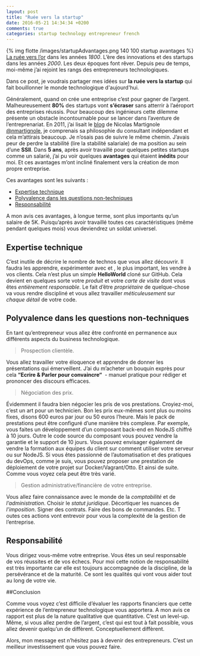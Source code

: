 ```yaml
---
layout: post
title: "Ruée vers la startup"
date: 2016-05-21 14:34:34 +0200
comments: true
categories: startup technology entrepreneur french
---
```


{% img flotte /images/startupAdvantages.png 140 100 startup avantages %}
[La ruée vers l’or](https://fr.wikipedia.org/wiki/Ruée_vers_l%27or_en_Californie) dans les années _1800_. L’ère des innovations et des startups dans les années _2000_. Les deux époques font rêver. Depuis peu de temps, moi-même j’ai rejoint les rangs des entrepreneurs technologiques. 

Dans ce post, je voudrais partager mes idées sur **la ruée vers la startup** qui fait bouillonner le monde technologique d'aujourd'hui.

<!--more-->

Généralement, quand on crée une entreprise c’est pour gagner de l’argent. Malheureusement __80%__ des startups vont __s’écraser__ sans atterrir à l’aéroport des entreprises réussis. Pour beaucoup des ingénieurs cette dilemme présente un obstacle incontournable pour se lancer dans l’aventure de l’entreprenariat. En 2011, j’ai lisait le [blog](http://www.touilleur-express.fr) de Nicolas Martignole [@nmartignole](https://twitter.com/nmartignole), je comprenais sa philosophie du consultant indépendant et cela m’attirais beaucoup. Je n’osais pas de suivre le même chemin. J’avais peur de perdre la stabilité (lire la stabilité salariale) de ma position au sein d’une __SSII__. Dans **5 ans**, après avoir travaillé pour quelques petites startups comme un salarié, j’ai pu voir quelques **avantages** qui étaient **inédits** pour moi. Et ces avantages m’ont incliné finalement vers la création de mon propre entreprise.

Ces avantages sont les suivants :

* [Expertise technique](#expertiseTechnique)
* [Polyvalence dans les questions non-techniques](#polyvalanceNonTechnique)
* [Responsabilité](#responsabilite)

A mon avis ces avantages, à longue terme, sont plus importants qu’un salaire de 5K. Puisqu’après avoir travaillé toutes ces caractéristiques (même pendant quelques mois) vous deviendrez un soldat universel.  

## <a name="expertiseTechnique"></a>Expertise technique

C’est inutile de décrire le nombre de technos que vous allez découvrir. 
Il faudra les apprendre, expérimenter avec  et , le plus important, les vendre à vos clients. Cela n’est plus un simple **HelloWorld** cloné sur GitHub. Cela devient en quelques sorte votre _produit_ et votre _carte de visite_ dont vous êtes _entièrement responsable_. Le fait d’être _propriétaire_ de quelque-chose va vous rendre discipliné et vous allez travailler _méticuleusement_ sur _chaque détail_ de votre code.  

## <a name="polyvalanceNonTechnique"></a>Polyvalence dans les questions non-techniques

En tant qu’entrepreneur vous allez être confronté en permanence aux différents aspects du business technologique.

><i class="fa fa-group fa"></i> Prospection clientèle.

Vous allez travailler votre éloquence et apprendre de donner les présentations qui émerveillent. J’ai du m’acheter un bouquin exprès pour cela __“Ecrire  & Parler pour convaincre“__  - manuel pratique pour rédiger et prononcer des discours efficaces.

><i class="fa fa-money fa"></i> Négociation des prix.

Évidemment il faudra bien négocier les pris de vos prestations. Croyiez-moi, c’est un art pour un technicien. Bon les prix eux-mêmes sont plus ou moins fixes, disons 600 euros par jour ou 50 euros l’heure. Mais le pack de prestations peut être configuré d’une manière très complexe. Par exemple, vous faites un développement d’un composant back-end en NodeJS chiffré à 10 jours. Outre le code source du composant vous pouvez vendre la garantie et le support de 10 jours. Vous pouvez envisager également de vendre la formation aux équipes du client sur comment utiliser votre serveur ou sur NodeJS. Si vous êtes passionné de l’automatisation et des pratiques du devOps, comme je suis, vous pouvez proposer une prestation de déploiement de votre projet sur Docker/Vagrant/Otto. Et ainsi de suite. Comme vous voyez cela peut être très varié.

><i class="fa fa-suitcase fa"></i>	Gestion administrative/financière de votre entreprise. 

Vous allez faire connaissance avec le monde de la _comptabilité_ et de _l’administration_. Choisir le _statut juridique_. 
Décortiquer les nuances de _l’imposition_. Signer des contrats. Faire des bons de commandes. Etc. T
outes ces actions vont entrevoir pour vous la complexité de la gestion de l’entreprise.

## <a name="responsabilite"></a>Responsabilité

Vous dirigez vous-même votre entreprise. 
Vous êtes un seul responsable de vos réussites et de vos échecs.
Pour moi cette notion de responsabilité est très importante car elle est toujours accompagnée de la discipline,
 de la persévérance et de la maturité. Ce sont les qualités qui vont vous aider tout au long de votre vie.

##Conclusion

Comme vous voyez c’est difficile d’évaluer les rapports financiers que cette expérience de l’entrepreneur technologique vous apportera.
A mon avis ce rapport est plus de la nature qualitative que quantitative. C’est un level-up. 
Même, si vous allez perdre de l’argent, c’est qui est tout à fait possible, vous allez devenir quelqu’un de diffèrent. Conceptuellement diffèrent.

Alors, mon message est n’hésitez pas à devenir des entrepreneurs. C’est un meilleur investissement que vous pouvez faire.


